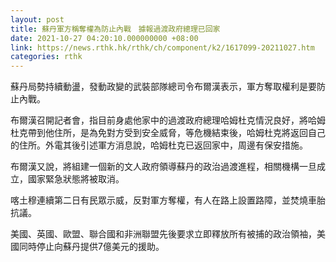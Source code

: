 ```yaml
---
layout: post
title: 蘇丹軍方稱奪權為防止內戰　據報過渡政府總理已回家
date: 2021-10-27 04:20:10.000000000 +08:00
link: https://news.rthk.hk/rthk/ch/component/k2/1617099-20211027.htm
categories: rthk
---
```


蘇丹局勢持續動盪，發動政變的武裝部隊總司令布爾漢表示，軍方奪取權利是要防止內戰。

布爾漢召開記者會，指目前身處他家中的過渡政府總理哈姆杜克情況良好，將哈姆杜克帶到他住所，是為免對方受到安全威脅，等危機結束後，哈姆杜克將返回自己的住所。外電其後引述軍方消息說，哈姆杜克已返回家中，周邊有保安措施。

布爾漢又說，將組建一個新的文人政府領導蘇丹的政治過渡進程，相關機構一旦成立，國家緊急狀態將被取消。

喀土穆連續第二日有民眾示威，反對軍方奪權，有人在路上設置路障，並焚燒車胎抗議。

美國、英國、歐盟、聯合國和非洲聯盟先後要求立即釋放所有被捕的政治領袖，美國同時停止向蘇丹提供7億美元的援助。
